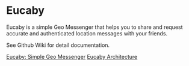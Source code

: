 
Eucaby
======

Eucaby is a simple Geo Messenger that helps you to share and request accurate and authenticated location messages with your friends.

See Github Wiki for detail documentation.

[Eucaby: Simple Geo Messenger](http://www.surfingbits.com/blog/2015/eucaby-geo-messenger/)
[Eucaby Architecture](http://www.surfingbits.com/blog/2015/eucaby-architecture/)
